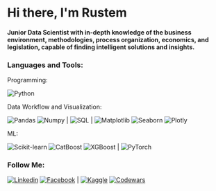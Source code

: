 <h1>Hi there, I'm Rustem</h1>
<h4>Junior Data Scientist with in-depth knowledge of the business environment, methodologies, process organization, economics, and legislation, capable of finding intelligent solutions and insights.</h4>

<h3 align="left">Languages and Tools:</h3>

<p align="left">Programming:</p>

![Python](https://img.shields.io/badge/Python-black?=for-the-badge&logo=python)


<p align="left">Data Workflow and Visualization:</p>  

![Pandas](https://img.shields.io/badge/Pandas-black?=for-the-badge&logo=pandas&logoColor=B00A2D)
![Numpy](https://img.shields.io/badge/Numpy-black?=for-the-badge&logo=numpy&logoColor=0B7AEF)
|
![SQL](https://img.shields.io/badge/SQL-black?=for-the-badge&logo=mysql&logoColor=fffc12)
|
![Matplotlib](https://img.shields.io/badge/Matplotlib-black?=for-the-badge&logo=Matplotlib&logoColor=49f6b1)
![Seaborn](https://img.shields.io/badge/Seaborn-black?=for-the-badge&logo=Seaborn&logoColor=f2ac0d)
![Plotly](https://img.shields.io/badge/Plotly-black?=for-the-badge&logo=Plotly&logoColor=2fafef)

<p align="left">ML:</p>

![Scikit-learn](https://img.shields.io/badge/Scikit-learn?style=%3Dfor-the-badge%26logo%3DScikit-learn&logo=Scikit-learn&logoColor=faf56aff&color=black)
![CatBoost](https://img.shields.io/badge/CatBoost-black?=for-the-badge&logo=CatBoost&logoColor=2fafef)
![XGBoost](https://img.shields.io/badge/XGBoost-black?=for-the-badge&logo=XGBoost&logoColor=2fafef)
|
![PyTorch](https://img.shields.io/badge/PyTorch-black?=for-the-badge&logo=PyTorch&logoColor=3580e7)



<h3 align="left">Follow Me:</h3>

[![Linkedin](https://img.shields.io/badge/Linkedin-black?=for-the-badge&logo=linkedin&logoColor=2fafef)](https://www.linkedin.com/in/rustem-izmailov)
[![Facebook](https://img.shields.io/badge/Facebook-black?=for-the-badge&logo=facebook&logoColor=1f79f6)](https://www.facebook.com/rustem.izmailov/)
|
[![Kaggle](https://img.shields.io/badge/Kaggle-black?=for-the-badge&logo=kaggle&logoColor=white)](https://www.kaggle.com/rustemizmailov)
[![Codewars](https://www.codewars.com/users/rkizmailov/badges/micro)](https://www.codewars.com/users/rkizmailov)
